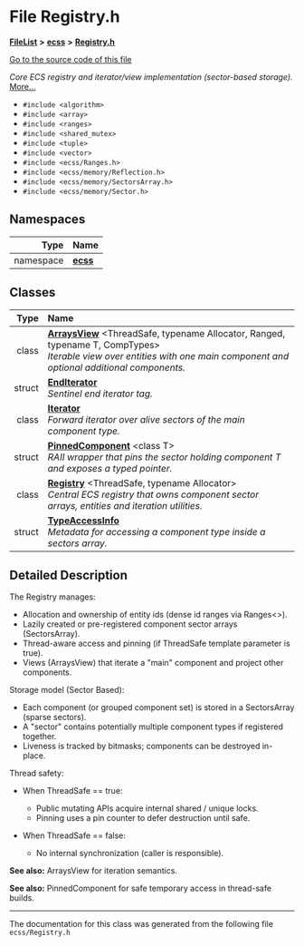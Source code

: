

# File Registry.h



[**FileList**](files.md) **>** [**ecss**](dir_194708e763cf312315c6b23555bce86f.md) **>** [**Registry.h**](Registry_8h.md)

[Go to the source code of this file](Registry_8h_source.md)

_Core ECS registry and iterator/view implementation (sector-based storage)._ [More...](#detailed-description)

* `#include <algorithm>`
* `#include <array>`
* `#include <ranges>`
* `#include <shared_mutex>`
* `#include <tuple>`
* `#include <vector>`
* `#include <ecss/Ranges.h>`
* `#include <ecss/memory/Reflection.h>`
* `#include <ecss/memory/SectorsArray.h>`
* `#include <ecss/memory/Sector.h>`













## Namespaces

| Type | Name |
| ---: | :--- |
| namespace | [**ecss**](namespaceecss.md) <br> |


## Classes

| Type | Name |
| ---: | :--- |
| class | [**ArraysView**](classecss_1_1ArraysView.md) &lt;ThreadSafe, typename Allocator, Ranged, typename T, CompTypes&gt;<br>_Iterable view over entities with one main component and optional additional components._  |
| struct | [**EndIterator**](structecss_1_1ArraysView_1_1EndIterator.md) <br>_Sentinel end iterator tag._  |
| class | [**Iterator**](classecss_1_1ArraysView_1_1Iterator.md) <br>_Forward iterator over alive sectors of the main component type._  |
| struct | [**PinnedComponent**](structecss_1_1PinnedComponent.md) &lt;class T&gt;<br>_RAII wrapper that pins the sector holding component T and exposes a typed pointer._  |
| class | [**Registry**](classecss_1_1Registry.md) &lt;ThreadSafe, typename Allocator&gt;<br>_Central ECS registry that owns component sector arrays, entities and iteration utilities._  |
| struct | [**TypeAccessInfo**](structecss_1_1TypeAccessInfo.md) <br>_Metadata for accessing a component type inside a sectors array._  |


















































## Detailed Description


The Registry manages:
* Allocation and ownership of entity ids (dense id ranges via Ranges&lt;&gt;).
* Lazily created or pre-registered component sector arrays (SectorsArray).
* Thread-aware access and pinning (if ThreadSafe template parameter is true).
* Views (ArraysView) that iterate a "main" component and project other components.




Storage model (Sector Based):
* Each component (or grouped component set) is stored in a SectorsArray (sparse sectors).
* A "sector" contains potentially multiple component types if registered together.
* Liveness is tracked by bitmasks; components can be destroyed in-place.




Thread safety:
* When ThreadSafe == true:
  * Public mutating APIs acquire internal shared / unique locks.
  * Pinning uses a pin counter to defer destruction until safe.


* When ThreadSafe == false:
  * No internal synchronization (caller is responsible).








**See also:** ArraysView for iteration semantics. 


**See also:** PinnedComponent for safe temporary access in thread-safe builds. 



    

------------------------------
The documentation for this class was generated from the following file `ecss/Registry.h`

